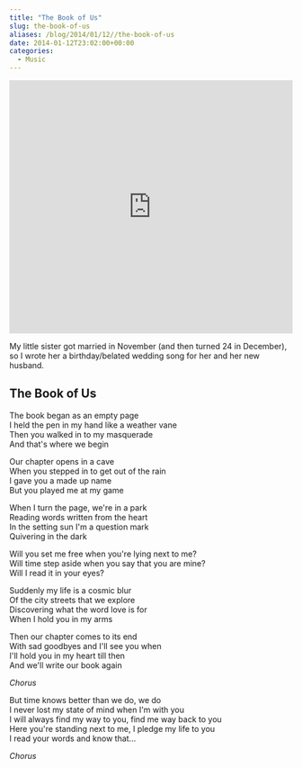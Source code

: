 ```yaml
---
title: "The Book of Us"
slug: the-book-of-us
aliases: /blog/2014/01/12//the-book-of-us
date: 2014-01-12T23:02:00+00:00
categories:
  - Music
---
```


<!-- {% soundcloud https://soundcloud.com/garrick/the-book-of-us %} -->

<iframe width="100%" height="450" scrolling="no" frameborder="no" src="https://w.soundcloud.com/player/?url=https%3A//api.soundcloud.com/tracks/124845564&amp;auto_play=false&amp;hide_related=false&amp;show_comments=true&amp;show_user=true&amp;show_reposts=false&amp;visual=true"></iframe>

My little sister got married in November (and then turned 24 in December), so I wrote her a birthday/belated wedding song for her and her new husband. <!-- more -->

## The Book of Us

The book began as an empty page \
I held the pen in my hand like a weather vane \
Then you walked in to my masquerade \
And that's where we begin

Our chapter opens in a cave \
When you stepped in to get out of the rain \
I gave you a made up name \
But you played me at my game

When I turn the page, we're in a park \
Reading words written from the heart \
In the setting sun I'm a question mark \
Quivering in the dark

Will you set me free when you're lying next to me? \
Will time step aside when you say that you are mine? \
Will I read it in your eyes?

Suddenly my life is a cosmic blur \
Of the city streets that we explore \
Discovering what the word love is for \
When I hold you in my arms

Then our chapter comes to its end \
With sad goodbyes and I'll see you when \
I'll hold you in my heart till then \
And we'll write our book again

*Chorus*

But time knows better than we do, we do \
I never lost my state of mind when I'm with you \
I will always find my way to you, find me way back to you \
Here you're standing next to me, I pledge my life to you \
I read your words and know that...

*Chorus*
